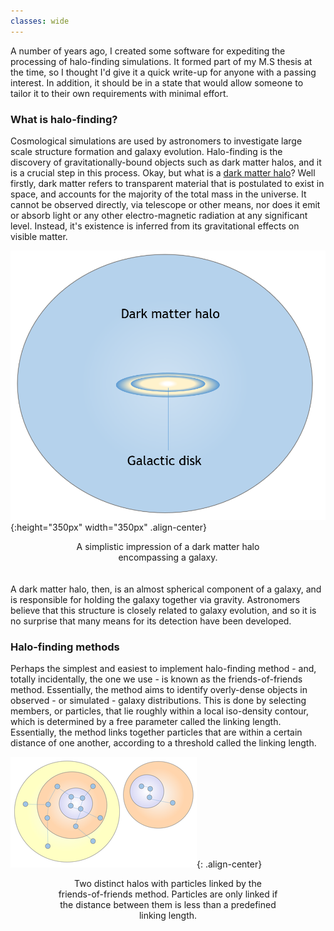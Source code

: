 ```yaml
---
classes: wide
---
```


A number of years ago, I created some software for expediting the processing of halo-finding simulations. It formed part of my M.S thesis at the time, so I thought I'd give it a quick write-up for anyone with a passing interest. In addition, it should be in a state that would allow someone to tailor it to their own requirements with minimal effort.

### What is halo-finding?

Cosmological simulations are used by astronomers to investigate large scale structure formation and galaxy evolution. Halo-finding is the discovery of gravitationally-bound objects such as dark matter halos, and it is a crucial step in this process. Okay, but what is a [dark matter halo](https://en.wikipedia.org/wiki/Dark_matter_halo)? Well firstly, dark matter refers to transparent material that is postulated to exist in space, and accounts for the majority of the total mass in the universe. It cannot be observed directly, via telescope or other means, nor does it emit or absorb light or any other electro-magnetic radiation at any significant level. Instead, it's existence is inferred from its gravitational effects on visible matter.

![dark-matter-halo](../assets/blog/dark-matter-halo.png){:height="350px" width="350px" .align-center}
<figcaption style="width:70%;margin:auto;padding-bottom:20px;text-align:center;">A simplistic impression of a dark matter halo encompassing a galaxy.</figcaption>

A dark matter halo, then, is an almost spherical component of a galaxy, and is responsible for holding the galaxy together via gravity. Astronomers believe that this structure is closely related to galaxy evolution, and so it is no surprise that many means for its detection have been developed.

### Halo-finding methods

Perhaps the simplest and easiest to implement halo-finding method - and, totally incidentally, the one we use - is known as the friends-of-friends method. Essentially, the method aims to identify overly-dense objects in observed - or simulated - galaxy distributions. This is done by selecting members, or particles, that lie roughly within a local iso-density contour, which is determined by a free parameter called the linking length. Essentially, the method links together particles that are within a certain distance of one another, according to a threshold called the linking length.

![dark-matter-halo](../assets/blog/friends-of-friends-method.png){: .align-center}
<figcaption style="width:70%;margin:auto;padding-bottom:20px;text-align:center;">Two distinct halos with particles linked by the friends-of-friends method. Particles are only linked if the distance between them is less than a predefined linking length.</figcaption>
